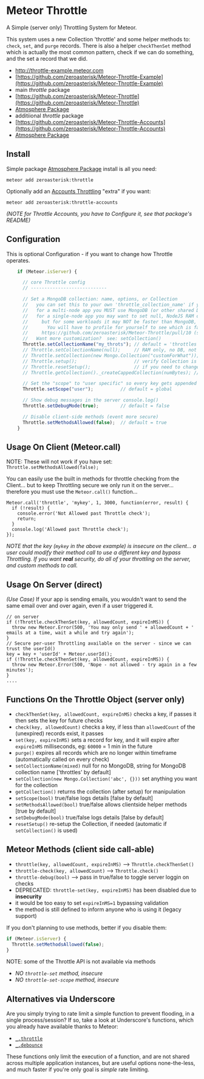 # Meteor Throttle

A Simple (server only) Throttling System for Meteor.

This system uses a new Collection 'throttle' and some helper methods to:
`check`, `set`, and `purge` records.  There is also a helper `checkThenSet`
method which is actually the most common pattern, check if we can do something,
and the set a record that we did.

* http://throttle-example.meteor.com
 * [https://github.com/zeroasterisk/Meteor-Throttle-Example](https://github.com/zeroasterisk/Meteor-Throttle-Example)
* main *throttle* package
 * [https://github.com/zeroasterisk/Meteor-Throttle](https://github.com/zeroasterisk/Meteor-Throttle)
 * [Atmosphere Package](https://atmospherejs.com/zeroasterisk/throttle)
* additiional *throttle* package
 * [https://github.com/zeroasterisk/Meteor-Throttle-Accounts](https://github.com/zeroasterisk/Meteor-Throttle-Accounts)
 * [Atmosphere Package](https://atmospherejs.com/zeroasterisk/throttle-accounts)

## Install

Simple package [Atmosphere Package](https://atmospherejs.com/zeroasterisk/throttle) install is all you need:

    meteor add zeroasterisk:throttle

Optionally add an [Accounts Throttling](https://atmospherejs.com/zeroasterisk/throttle-accounts) "extra" if you want:

    meteor add zeroasterisk:throttle-accounts

*(NOTE for Throttle Accounts, you have to Configure it, see that package's README)*

## Configuration

This is optional Configuration - if you want to change how Throttle operates.

```js
    if (Meteor.isServer) {

      // core Throttle config
      // ----------------------------

      // Set a MongoDB collection: name, options, or Collection
      //   you can set this to your own 'throttle_collection_name' if you need to
      //   for a multi-node app you MUST use MongoDB (or other shared DB)
      //   for a single-node app you may want to set null, NodeJS RAM only (no MongoDB)
      //     but for some workloads it may NOT be faster than MongoDB, because it is not indexed
      //       You will have to profile for yourself to see which is faster...
      //     https://github.com/zeroasterisk/Meteor-Throttle/pull/10 (see profiling, thanks @osv)
      //   Want more customization?  see: setCollection()
      Throttle.setCollectionName("my_throts"); // default = 'throttles'
      // Throttle.setCollectionName(null);     // RAM only, no DB, not for multi-node apps
      // Throttle.setCollection(new Mongo.Collection("customForWhat")); // full control over Collection
      // Throttle.setup();                     // verify Collection is set up (automatic, no need to manually call)
      // Throttle.resetSetup();                // if you need to change collection after setup()
      // Throttle.getCollection()._createCappedCollection(numBytes); // access to already setup Collection

      // Set the "scope" to "user specific" so every key gets appended w/ userId
      Throttle.setScope("user");          // default = global

      // Show debug messages in the server console.log()
      Throttle.setDebugMode(true);        // default = false

      // Disable client-side methods (event more secure)
      Throttle.setMethodsAllowed(false);  // default = true
    }
```

## Usage On Client (Meteor.call)

NOTE: These will not work if you have set: `Throttle.setMethodsAllowed(false);`

You can easily use the built in methods for throttle checking from the
Client... but to keep Throttling secure we only run it on the server...
therefore you must use the `Meteor.call()` function...

    Meteor.call('throttle', 'mykey', 1, 3000, function(error, result) {
      if (!result) {
        console.error('Not Allowed past Throttle check');
        return;
      }
      console.log('Allowed past Throttle check');
    });

*NOTE that the key (`mykey` in the above example) is insecure on the client... a user could modify their method call to use a different key and bypass Throttling.  If you want **real** security, do all of your throttling on the server, and custom methods to call.*

## Usage On Server (direct)

_(Use Case)_ If your app is sending emails, you wouldn't want to send the same email over
and over again, even if a user triggered it.

    // on server
    if (!Throttle.checkThenSet(key, allowedCount, expireInMS)) {
      throw new Meteor.Error(500, 'You may only send ' + allowedCount + ' emails at a time, wait a while and try again');
    }
    // Secure per-user Throttling available on the server - since we can trust the userId()
    key = key + 'userId' + Meteor.userId();
    if (!Throttle.checkThenSet(key, allowedCount, expireInMS)) {
      throw new Meteor.Error(500, 'Nope - not allowed - try again in a few minutes');
    }
    ....


## Functions On the Throttle Object (server only)

* `checkThenSet(key, allowedCount, expireInMS)` checks a key, if passes it then sets the key for future checks
* `check(key, allowedCount)` checks a key, if less than `allowedCount` of the (unexpired) records exist, it passes
* `set(key, expireInMS)` sets a record for key, and it will expire after `expireInMS` milliseconds, eg: `60000` = 1 min in the future
* `purge()` expires all records which are no longer within timeframe (automatically called on every check)
* `setCollectionName(mixed)` null for no MongoDB, string for MongoDB collection name ['throttles' by default]
* `setCollection(new Mongo.Collection('abc', {}))` set anything you want for the collection
* `getCollection()` returns the collection (after setup) for manipulation
* `setScope(bool)` true/false logs details [false by default]
* `setMethodsAllowed(bool)` true/false allows clientside helper methods [true by default]
* `setDebugMode(bool)` true/false logs details [false by default]
* `resetSetup()` re-setup the Collection, if needed (automatic if `setCollection()` is used)


## Meteor Methods (client side call-able)

* `throttle(key, allowedCount, expireInMS)` --> `Throttle.checkThenSet()`
* `throttle-check(key, allowedCount)` --> `Throttle.check()`
* `throttle-debug(bool)` --> pass in true/false to toggle server loggin on checks
* DEPRECATED: `throttle-set(key, expireInMS)` has been disabled due to **insecurity**
 * it would be too easy to set `expireInMS=1` bypassing validation
 * the method is still defined to inform anyone who is using it (legacy support)

If you don't planning to use methods, better if you disable them:

```js
if (Meteor.isServer) {
  Throttle.setMethodsAllowed(false);
}
```

NOTE: some of the Throttle API is not available via methods

* _NO `throttle-set` method, insecure_
* _NO `throttle-set-scope` method, insecure_

## Alternatives via Underscore

Are you simply trying to rate limit a simple function to prevent flooding, in
a single process/session?  If so, take a look at Underscore's functions, which
you already have available thanks to Meteor:

* [`_.throttle`](http://underscorejs.org/#throttle)
* [`_.debounce`](http://underscorejs.org/#debounce)

These functions only limit the execution of a function, and are not shared
across multiple application instances, but are useful options none-the-less,
and much faster if you're only goal is _simple_ rate limiting.


